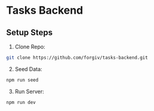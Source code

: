 # Tasks Backend

## Setup Steps

1. Clone Repo:

```bash
git clone https://github.com/forgiv/tasks-backend.git
```

2. Seed Data:

```bash
npm run seed
```

3. Run Server:

```bash
npm run dev
```
